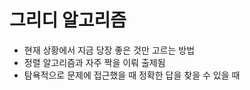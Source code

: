 # 그리디 알고리즘
  * 현재 상황에서 지금 당장 좋은 것만 고르는 방법
  * 정렬 알고리즘과 자주 짝을 이뤄 출제됨
  * 탐욕적으로 문제에 접근했을 때 정확한 답을 찾을 수 있을 때 
